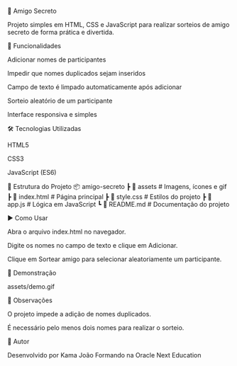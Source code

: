 🎁 Amigo Secreto

Projeto simples em HTML, CSS e JavaScript para realizar sorteios de amigo secreto de forma prática e divertida.

🚀 Funcionalidades

Adicionar nomes de participantes

Impedir que nomes duplicados sejam inseridos

Campo de texto é limpado automaticamente após adicionar

Sorteio aleatório de um participante

Interface responsiva e simples

🛠️ Tecnologias Utilizadas

HTML5

CSS3

JavaScript (ES6)

📂 Estrutura do Projeto
📦 amigo-secreto
 ┣ 📂 assets          # Imagens, ícones e gif
 ┣ 📜 index.html      # Página principal
 ┣ 📜 style.css       # Estilos do projeto
 ┣ 📜 app.js          # Lógica em JavaScript
 ┗ 📜 README.md       # Documentação do projeto


▶️ Como Usar

Abra o arquivo index.html no navegador.

Digite os nomes no campo de texto e clique em Adicionar.

Clique em Sortear amigo para selecionar aleatoriamente um participante.


📸 Demonstração

   assets/demo.gif

📌 Observações

O projeto impede a adição de nomes duplicados.

É necessário pelo menos dois nomes para realizar o sorteio.


👤 Autor

Desenvolvido por Kama João
Formando na Oracle Next Education
